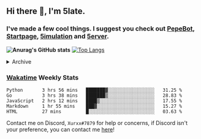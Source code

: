 ## Hi there 👋, I'm 5late.
### I've made a few cool things. I suggest you check out [PepeBot](https://github.com/5late/Pepe-Bot), [Startpage](https://github.com/5late/startpage), [5imulation](https://github.com/5late/5imulation) and [5erver](https://github.com/5late/5erver). 

**![Anurag's GitHub stats](https://github-readme-stats.vercel.app/api?username=5late&count_private=true&show_icons=true&theme=tokyonight)**
[![Top Langs](https://github-readme-stats.vercel.app/api/top-langs/?username=5late&theme=ayu-mirage)](https://github.com/anuraghazra/github-readme-stats)

<details>
<summary>Archive</summary>
    
#### [API-Backend](https://github.com/5late/API-Backend)
- Used in xdHacks Mini To Hackathon July 2021 (not maintained)
#### [Yoinkbot](https://github.com/5late/Yoinkbot)
- Archived Discord bot with dozens of fun commands (not maintained)
#### [Startpage](https://github.com/5late/Startpage)
- Fresh and clean dark themed startpage including to-do links, hyperlinks, date and time, and a personal greeting message (partially maintained)

</details>

### [Wakatime](https://wakatime.com/@5late) Weekly Stats

<!--START_SECTION:waka-->
```text
Python       3 hrs 56 mins   ███████▓░░░░░░░░░░░░░░░░░   31.25 % 
Go           3 hrs 38 mins   ███████▒░░░░░░░░░░░░░░░░░   28.83 % 
JavaScript   2 hrs 12 mins   ████▒░░░░░░░░░░░░░░░░░░░░   17.55 % 
Markdown     1 hr 55 mins    ███▓░░░░░░░░░░░░░░░░░░░░░   15.27 % 
HTML         27 mins         █░░░░░░░░░░░░░░░░░░░░░░░░   03.63 % 
```
<!--END_SECTION:waka-->

Contact me on Discord, ``Xurxx#7879`` for help or concerns, if Discord isn't your preference, you can contact me [here](https://github.com/5late/5late/issues)!
